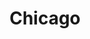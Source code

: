 ---
title: Chicago
poster: /assets/uploads/chicago.jpg
header: ''
description: The Tony-winning revival of Kander and Ebb's musical will razzle-dazzle you.
theater: Ambassador Theatre
preview: '1996-10-23'
opening: '1996-11-14'
returns: 2021-09-14
closing: ''
tonyaward: true
criticspick: false
trailer: 'https://www.youtube.com/watch?v=Xx_eoxvYvc8'
website: 'http://www.chicagothemusical.com'
alert: 'Returns Sept 14'
tickets:
  - highlight: false
    info: >-
      On sale when the Ambassador Theatre box office opens 10 AM
      Monday–Saturday, noon Sunday on a first-come, first-served basis. Cash or
      credit. 2 Tickets per person limit. Seat location determined at the
      discretion of the box office. Number of Tickets Available: 25. Rush
      tickets not available for Saturday evening performances.
    title: $49 Rush
    type: rush
  - highlight: false
    info: >-
      Available at the Ambassador Theatre box office at 10 AM on the day of the
      performance only if the show is sold out. Cash or credit. 2 Tickets per
      person limit. Standing positions at the back of the orchestra.
    title: $27 Standing
    type: standing
  - highlight: false
    info: 'https://www.telecharge.com/Broadway/Chicago/Schedules-Prices'
    title: $49-$159
    type: regular
---
